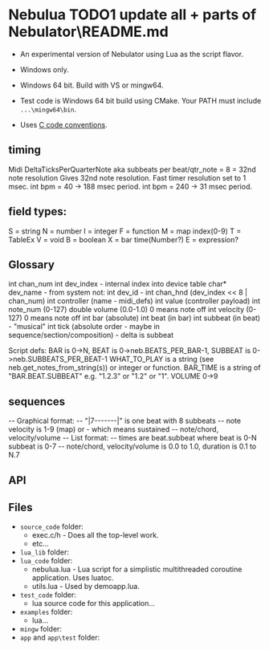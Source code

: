 # Nebulua TODO1 update all + parts of Nebulator\README.md

- An experimental version of Nebulator using Lua as the script flavor.
- Windows only.
- Windows 64 bit. Build with VS or mingw64.
- Test code is Windows 64 bit build using CMake. Your PATH must include `...\mingw64\bin`.

- Uses [C code conventions](https://github.com/cepthomas/c_bag_of_tricks/blob/master/conventions.md).


## timing
Midi DeltaTicksPerQuarterNote aka subbeats per beat/qtr_note = 8 = 32nd note resolution
Gives 32nd note resolution.
Fast timer resolution set to 1 msec.
int bpm = 40 -> 188 msec period.
int bpm = 240 -> 31 msec period.


## field types:
S = string
N = number
I = integer
F = function
M = map index(0-9)
T = TableEx
V = void
B = boolean
X = bar time(Number?)
E = expression?


## Glossary
int chan_num
int dev_index - internal index into device table
char* dev_name - from system
not: int dev_id - 
    int chan_hnd (dev_index << 8 | chan_num)
    int controller (name - midi_defs)
    int value (controller payload)
    int note_num (0-127)
    double volume (0.0-1.0) 0 means note off
    int velocity (0-127) 0 means note off
    int bar (absolute)
    int beat (in bar)
    int subbeat (in beat) - "musical"
    int tick (absolute order - maybe in sequence/section/composition) - delta is subbeat

Script defs:
   BAR is 0->N, BEAT is 0->neb.BEATS_PER_BAR-1, SUBBEAT is 0->neb.SUBBEATS_PER_BEAT-1
   WHAT_TO_PLAY is a string (see neb.get_notes_from_string(s)) or integer or function.
   BAR_TIME is a string of "BAR.BEAT.SUBBEAT" e.g. "1.2.3" or "1.2" or "1".
   VOLUME 0->9



## sequences
-- Graphical format:
-- "|7-------|" is one beat with 8 subbeats
-- note velocity is 1-9 (map) or - which means sustained
-- note/chord, velocity/volume
-- List format:
-- times are beat.subbeat where beat is 0-N subbeat is 0-7
-- note/chord, velocity/volume is 0.0 to 1.0, duration is 0.1 to N.7

## API



## Files
- `source_code` folder:
    - exec.c/h - Does all the top-level work.
    - etc...
- `lua_lib` folder:
- `lua_code` folder:
    - nebulua.lua - Lua script for a simplistic multithreaded coroutine application. Uses luatoc.
    - utils.lua - Used by demoapp.lua.
- `test_code` folder:
    - lua source code for this application...
- `examples` folder:
    - lua...
- `mingw` folder:
- `app` and `app\test` folder:

